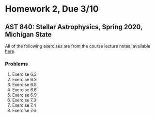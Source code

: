 # Homework 2, Due 3/10

## AST 840: Stellar Astrophysics, Spring 2020, Michigan State

All of the following exercises are from the course lecture notes, available [here](../assets/stellar-notes.pdf).

### Problems

1. Exercise 6.2
2. Exercise 6.3
3. Exercise 6.5
4. Exercise 6.6
5. Exercise 6.9
6. Exercise 7.3
7. Exercise 7.4
8. Exercise 7.6